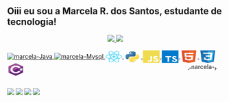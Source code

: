 ## Oiii eu sou a Marcela R. dos Santos, estudante de tecnologia!
<div align="center"> 
  <a href="https://github.com/marcelardossantos">
  <img height="120em" src="https://github-readme-stats.vercel.app/api?username=marcelardossantos&show_icons=true&theme=tokyonight&include_all_commits=true&count_private=true"/>
  <img height="120em" src="https://github-readme-stats.vercel.app/api/top-langs/?username=marcelardossantos&layout=compact&langs_count=7&theme=tokyonight"/>   
</div>
 
<div style="display: inline_block"><br>
  <img align="center" alt="marcela-Java" height="40" width="50"src="https://cdn.jsdelivr.net/gh/devicons/devicon/icons/java/java-original-wordmark.svg" />
  <img align="center" alt="marcela-Mysql" height="40" width="50" src="https://cdn.jsdelivr.net/gh/devicons/devicon/icons/mysql/mysql-original-wordmark.svg" />
  <img align="center" alt="marcela-React" height="30" width="40" src="https://raw.githubusercontent.com/devicons/devicon/master/icons/react/react-original.svg">
  <img align="center" alt="marcela-Python" height="30" width="40" src="https://raw.githubusercontent.com/devicons/devicon/master/icons/python/python-original.svg">
  <img align="center" alt="marcela-Js" height="30" width="40" src="https://raw.githubusercontent.com/devicons/devicon/master/icons/javascript/javascript-plain.svg">
  <img align="center" alt="marcela-Ts" height="30" width="40" src="https://raw.githubusercontent.com/devicons/devicon/master/icons/typescript/typescript-plain.svg">
  <img align="center" alt="marcela-HTML" height="30" width="40" src="https://raw.githubusercontent.com/devicons/devicon/master/icons/html5/html5-original.svg">
  <img align="center" alt="marcela-CSS" height="30" width="40" src="https://raw.githubusercontent.com/devicons/devicon/master/icons/css3/css3-original.svg">  
  <img align="center" alt="marcela-Csharp" height="30" width="40" src="https://raw.githubusercontent.com/devicons/devicon/master/icons/csharp/csharp-original.svg">
  <img align="right" alt="marcela-pic" height="150" style="border-radius:50px;"  src="https://cdn.discordapp.com/attachments/816111682887221258/946421719474765824/download20220204113844.png">
</div>
  
##
 
<div> 
  <a href = "mailto:contatomarcelarsantossi@gmail.com"><img src="https://img.shields.io/badge/-Gmail-%23333?style=for-the-badge&logo=gmail&logoColor=white" target="_blank"></a> 
  <a href="https://www.linkedin.com/in/marcela-r-santos-45bba452" target="_blank"><img src="https://img.shields.io/badge/-LinkedIn-%230077B5?style=for-the-badge&logo=linkedin&logoColor=white" target="_blank"></a> 
  <a href="https://discord.gg/ Marcela Santos#1103" target="_blank"><img src="https://img.shields.io/badge/Discord-7289DA?style=for-the-badge&logo=discord&logoColor=white" target="_blank"></a> 
  <a href="https://instagram.com/marcelafrizza_bellydance" target="_blank"><img src="https://img.shields.io/badge/-Instagram-%23E4405F?style=for-the-badge&logo=instagram&logoColor=white" target="_blank"></a> 
    
</div>
